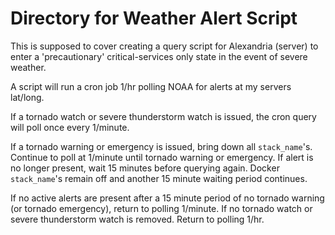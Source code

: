 # Directory for Weather Alert Script

This is supposed to cover creating a query script for Alexandria (server) to enter a 'precautionary' critical-services only state in the event of severe weather.

A script will run a cron job 1/hr polling NOAA for alerts at my servers lat/long.

If a tornado watch or severe thunderstorm watch is issued, the cron query will poll once every 1/minute.

If a tornado warning or emergency is issued, bring down all `stack_name`'s. Continue to poll at 1/minute until tornado warning or emergency. If alert is no longer present, wait 15 minutes before querying again. Docker `stack_name`'s remain off and another 15 minute waiting period continues.

If no active alerts are present after a 15 minute period of no tornado warning (or tornado emergency), return to polling 1/minute. If no tornado watch or severe thunderstorm watch is removed. Return to polling 1/hr.
